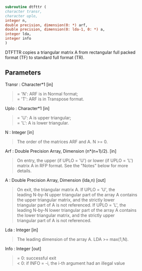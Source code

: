 ```fortran  
subroutine dtfttr (  
character transr,  
character uplo,  
integer n,  
double precision, dimension(0: *) arf,  
double precision, dimension(0: lda-1, 0: *) a,  
integer lda,  
integer info  
)  
```  
  
DTFTTR copies a triangular matrix A from rectangular full packed  
format (TF) to standard full format (TR).  
  
## Parameters  
Transr : Character*1 [in]  
> = 'N':  ARF is in Normal format;  
> = 'T':  ARF is in Transpose format.  
  
Uplo : Character*1 [in]  
> = 'U':  A is upper triangular;  
> = 'L':  A is lower triangular.  
  
N : Integer [in]  
> The order of the matrices ARF and A. N >= 0.  
  
Arf : Double Precision Array, Dimension (n*(n+1)/2). [in]  
> On entry, the upper (if UPLO = 'U') or lower (if UPLO = 'L')  
> matrix A in RFP format. See the "Notes" below for more  
> details.  
  
A : Double Precision Array, Dimension (lda,n) [out]  
> On exit, the triangular matrix A.  If UPLO = 'U', the  
> leading N-by-N upper triangular part of the array A contains  
> the upper triangular matrix, and the strictly lower  
> triangular part of A is not referenced.  If UPLO = 'L', the  
> leading N-by-N lower triangular part of the array A contains  
> the lower triangular matrix, and the strictly upper  
> triangular part of A is not referenced.  
  
Lda : Integer [in]  
> The leading dimension of the array A.  LDA >= max(1,N).  
  
Info : Integer [out]  
> = 0:  successful exit  
> < 0:  if INFO = -i, the i-th argument had an illegal value  
  
